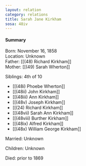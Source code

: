 ```yaml
---
layout: relation
category: relations
title: Sarah Jane Kirkham
sosa: 48iv
---
```


#### Summary

Born: November 16, 1858
<br>Location: Unknown
<br>Father: [[(48) Richard Kirkham]]
<br>Mother: [[(49) Sarah Wherton]]

Siblings: 4th of 10

* [[(48i) Phoebe Wherton]]
* [[(48ii) John Kirkham]]
* [[(48iii) Ann Kirkham]]
* [[(48v) Joseph Kirkham]]
* [[(24) Richard Kirkham]]
* [[(48vii) Sarah Ann Kirkham]]
* [[(48viii) Burther Kirkham]]
* [[(48ix) Alfred Kirkham]]
* [[(48x) William George Kirkham]]

Married: Unknown

Children: Unknown

Died: prior to 1869

<br>
